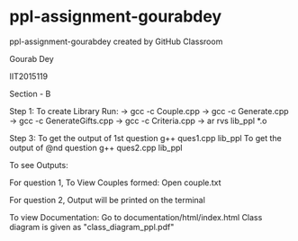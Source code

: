 # ppl-assignment-gourabdey
ppl-assignment-gourabdey created by GitHub Classroom

Gourab Dey

IIT2015119

Section - B

Step 1: To create Library
	Run:
	-> gcc -c Couple.cpp
	-> gcc -c Generate.cpp
	-> gcc -c GenerateGifts.cpp
	-> gcc -c Criteria.cpp
	-> ar rvs lib_ppl *.o 

Step 3: To get the output of 1st question
	g++ ques1.cpp lib_ppl
	To get the output of @nd question
	g++ ques2.cpp lib_ppl

To see Outputs:

For question 1,
To View Couples formed:
	Open couple.txt

For question 2,
	Output will be printed on the terminal

To view Documentation:
	Go to documentation/html/index.html
Class diagram is given as "class_diagram_ppl.pdf"
